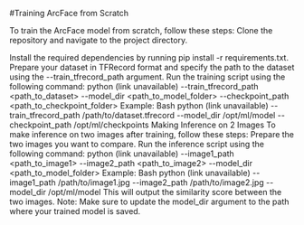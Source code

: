 #Training ArcFace from Scratch

To train the ArcFace model from scratch, follow these steps:
Clone the repository and navigate to the project directory.

Install the required dependencies by running pip install -r requirements.txt.
Prepare your dataset in TFRecord format and specify the path to the dataset using the --train_tfrecord_path argument.
Run the training script using the following command:
python (link unavailable) --train_tfrecord_path <path_to_dataset> --model_dir <path_to_model_folder> --checkpoint_path <path_to_checkpoint_folder>
Example:
Bash
python (link unavailable) --train_tfrecord_path /path/to/dataset.tfrecord --model_dir /opt/ml/model --checkpoint_path /opt/ml/checkpoints
Making Inference on 2 Images
To make inference on two images after training, follow these steps:
Prepare the two images you want to compare.
Run the inference script using the following command:
python (link unavailable) --image1_path <path_to_image1> --image2_path <path_to_image2> --model_dir <path_to_model_folder>
Example:
Bash
python (link unavailable) --image1_path /path/to/image1.jpg --image2_path /path/to/image2.jpg --model_dir /opt/ml/model
This will output the similarity score between the two images.
Note: Make sure to update the model_dir argument to the path where your trained model is saved.
